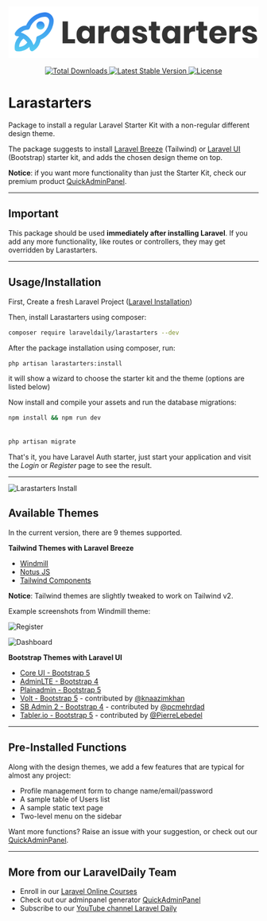 <p align="center">
    <img src="./art/logo.svg" alt="Logo Laravel Breeze">
</p>
<p align="center">
    <a href="https://packagist.org/packages/laraveldaily/larastarters">
        <img src="https://img.shields.io/packagist/dt/laraveldaily/larastarters" alt="Total Downloads">
    </a>
    <a href="https://packagist.org/packages/laraveldaily/larastarters">
        <img src="https://img.shields.io/packagist/v/laraveldaily/larastarters" alt="Latest Stable Version">
    </a>
    <a href="https://packagist.org/packages/laraveldaily/larastarters">
        <img src="https://img.shields.io/packagist/l/laraveldaily/larastarters" alt="License">
    </a>
</p>

# Larastarters
Package to install a regular Laravel Starter Kit with a non-regular different design theme.

The package suggests to install [Laravel Breeze](https://github.com/laravel/breeze) (Tailwind) or [Laravel UI](https://github.com/laravel/ui) (Bootstrap) starter kit, and adds the chosen design theme on top.

**Notice**: if you want more functionality than just the Starter Kit, check our premium product [QuickAdminPanel](https://quickadminpanel.com).

---

## Important

This package should be used **immediately after installing Laravel**. If you add any more functionality, like routes or controllers, they may get overridden by Larastarters.

---

## Usage/Installation
First, Create a fresh Laravel Project ([Laravel Installation](https://laravel.com/docs/9.x/installation))

Then, install Larastarters using composer:
```sh
composer require laraveldaily/larastarters --dev
```

After the package installation using composer, run:
```sh
php artisan larastarters:install
```
it will show a wizard to choose the starter kit and the theme (options are listed below)


Now install and compile your assets and run the database migrations:
```sh
npm install && npm run dev
```
```sh

php artisan migrate
```

That's it, you have Laravel Auth starter, just start your application and visit the *Login* or *Register* page to see the result.

---

![Larastarters Install](https://laraveldaily.com/wp-content/uploads/2021/11/Screenshot-2021-11-02-at-10.36.03.png)


## Available Themes

In the current version, there are 9 themes supported. 

**Tailwind Themes with Laravel Breeze**

- [Windmill](https://windmillui.com/dashboard-html)
- [Notus JS](https://www.creative-tim.com/product/notus-js)
- [Tailwind Components](https://github.com/tailwindcomponents/dashboard)

**Notice**: Tailwind themes are slightly tweaked to work on Tailwind v2.

Example screenshots from Windmill theme:

![Register](https://laraveldaily.com/wp-content/uploads/2021/10/Screenshot-2021-10-26-at-07.24.59.png)

![Dashboard](https://laraveldaily.com/wp-content/uploads/2021/10/Screenshot-2021-10-26-at-07.25.32.png)


**Bootstrap Themes with Laravel UI**

- [Core UI - Bootstrap 5](https://coreui.io/)
- [AdminLTE - Bootstrap 4](https://adminlte.io/)
- [Plainadmin - Bootstrap 5](https://plainadmin.com/)
- [Volt - Bootstrap 5](https://demo.themesberg.com/volt/) - contributed by [@knaazimkhan](https://github.com/knaazimkhan)
- [SB Admin 2 - Bootstrap 4](https://startbootstrap.github.io/startbootstrap-sb-admin-2/) - contributed by [@pcmehrdad](https://github.com/pcmehrdad)
- [Tabler.io - Bootstrap 5](https://tabler.io/) - contributed by [@PierreLebedel](https://github.com/PierreLebedel)

---

## Pre-Installed Functions

Along with the design themes, we add a few features that are typical for almost any project:

- Profile management form to change name/email/password
- A sample table of Users list
- A sample static text page
- Two-level menu on the sidebar

Want more functions? Raise an issue with your suggestion, or check out our [QuickAdminPanel](https://quickadminpanel.com).

---

## More from our LaravelDaily Team

- Enroll in our [Laravel Online Courses](https://laraveldaily.teachable.com/)
- Check out our adminpanel generator [QuickAdminPanel](https://quickadminpanel.com)
- Subscribe to our [YouTube channel Laravel Daily](https://www.youtube.com/channel/UCTuplgOBi6tJIlesIboymGA)
